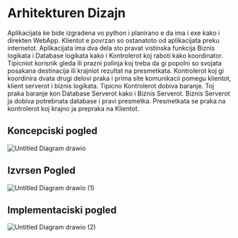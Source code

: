 # Arhitekturen Dizajn

Aplikacijata ke bide izgradena vo python i planirano e da ima i exe kako i direkten WebApp. Klientot e povrzan so ostanatoto od aplikacijata preku internetot. Aplikacijata ima dva dela sto pravat vistinska funkcija Biznis logikata i Database logikata kako i Kontrolerot koj raboti kako koordinator. Tipicniot korisnik gleda ili prazni polinja koj treba da gi popolni so svojata posakana destinacija ili krajniot rezultat na presmetkata. Kontrolerot koj gi koordinira dvata drugi delovi praka i prima site komunikacii pomegu klientot, klient serverot i biznis logikata. Tipicno Kontrolerot dobiva baranje. Toj praka baranje kon Database Serverot kako i Biznis Serverot. Biznis Serverot ja dobiva potrebnata database i pravi presmetka. Presmetkata se praka na kontrolerot koj krajno ja prepraka na Klientot. 


## Koncepciski pogled
![Untitled Diagram drawio](https://user-images.githubusercontent.com/85809428/144928345-25075abe-23b9-4331-83dc-ad5da665fca8.png)
## Izvrsen Pogled
![Untitled Diagram drawio (1)](https://user-images.githubusercontent.com/85809428/144930344-0ea6fce8-f82f-47b8-8085-c8db27b15666.png)
## Implementaciski pogled
![Untitled Diagram drawio (2)](https://user-images.githubusercontent.com/85809428/144931493-33f7268f-551e-4365-8a7a-0bd866067222.png)
